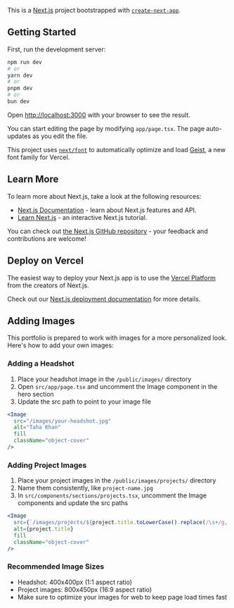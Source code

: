This is a [Next.js](https://nextjs.org) project bootstrapped with [`create-next-app`](https://nextjs.org/docs/app/api-reference/cli/create-next-app).

## Getting Started

First, run the development server:

```bash
npm run dev
# or
yarn dev
# or
pnpm dev
# or
bun dev
```

Open [http://localhost:3000](http://localhost:3000) with your browser to see the result.

You can start editing the page by modifying `app/page.tsx`. The page auto-updates as you edit the file.

This project uses [`next/font`](https://nextjs.org/docs/app/building-your-application/optimizing/fonts) to automatically optimize and load [Geist](https://vercel.com/font), a new font family for Vercel.

## Learn More

To learn more about Next.js, take a look at the following resources:

- [Next.js Documentation](https://nextjs.org/docs) - learn about Next.js features and API.
- [Learn Next.js](https://nextjs.org/learn) - an interactive Next.js tutorial.

You can check out [the Next.js GitHub repository](https://github.com/vercel/next.js) - your feedback and contributions are welcome!

## Deploy on Vercel

The easiest way to deploy your Next.js app is to use the [Vercel Platform](https://vercel.com/new?utm_medium=default-template&filter=next.js&utm_source=create-next-app&utm_campaign=create-next-app-readme) from the creators of Next.js.

Check out our [Next.js deployment documentation](https://nextjs.org/docs/app/building-your-application/deploying) for more details.

## Adding Images

This portfolio is prepared to work with images for a more personalized look. Here's how to add your own images:

### Adding a Headshot

1. Place your headshot image in the `/public/images/` directory
2. Open `src/app/page.tsx` and uncomment the Image component in the hero section
3. Update the src path to point to your image file

```jsx
<Image 
  src="/images/your-headshot.jpg" 
  alt="Taha Khan" 
  fill 
  className="object-cover" 
/>
```

### Adding Project Images

1. Place your project images in the `/public/images/projects/` directory
2. Name them consistently, like `project-name.jpg`
3. In `src/components/sections/projects.tsx`, uncomment the Image components and update the src paths

```jsx
<Image 
  src={`/images/projects/${project.title.toLowerCase().replace(/\s+/g, '-')}.jpg`}
  alt={project.title}
  fill
  className="object-cover"
/>
```

### Recommended Image Sizes

- Headshot: 400x400px (1:1 aspect ratio)
- Project images: 800x450px (16:9 aspect ratio)
- Make sure to optimize your images for web to keep page load times fast
